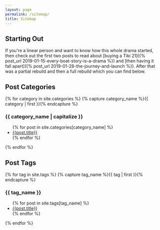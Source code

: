 ```yaml
---
layout: page
permalink: /sitemap/
title: Sitemap
---
```


## Starting Out

If you're a linear person and want to know how this whole drama started, then check out the first two posts to read about [buying a Tiki 21]({% post_url 2019-01-15-every-boat-story-is-a-drama %}) and [then having it fall apart]({% post_url 2019-01-28-the-journey-and-launch %}). After that was a partial rebuild and then a full rebuild which you can find below.

## Post Categories

{% for category in site.categories %}
  {% capture category_name %}{{ category | first }}{% endcapture %}
  <a name="{{ category_name | slugize }}"></a>
  <h3>{{ category_name | capitalize }}</h3>
  <ul>
    {% for post in site.categories[category_name] %}
      <li><a href="{{ post.url }}">{{post.title}}</a></li>
    {% endfor %}
  </ul>
{% endfor %}

## Post Tags

{% for tag in site.tags %}
  {% capture tag_name %}{{ tag | first }}{% endcapture %}
  <a name="tag-{{ tag_name | slugize }}"></a>
  <h3>{{ tag_name }}</h3>
  <ul>
    {% for post in site.tags[tag_name] %}
      <li><a href="{{ post.url }}">{{post.title}}</a></li>
    {% endfor %}
  </ul>
{% endfor %}

